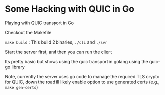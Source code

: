 # Some Hacking with QUIC in Go

Playing with QUIC transport in Go

Checkout the Makefile

`make build` : This build 2 binaries, `./cli` and `./svr`

Start the server first, and then you can run the client

Its pretty basic but shows using the quic transport in golang using the quic-go library

Note, currently the server uses go code to manage the required TLS crypto for QUIC, down the road ill likely enable option to use generated certs (e.g., `make gen-certs`)